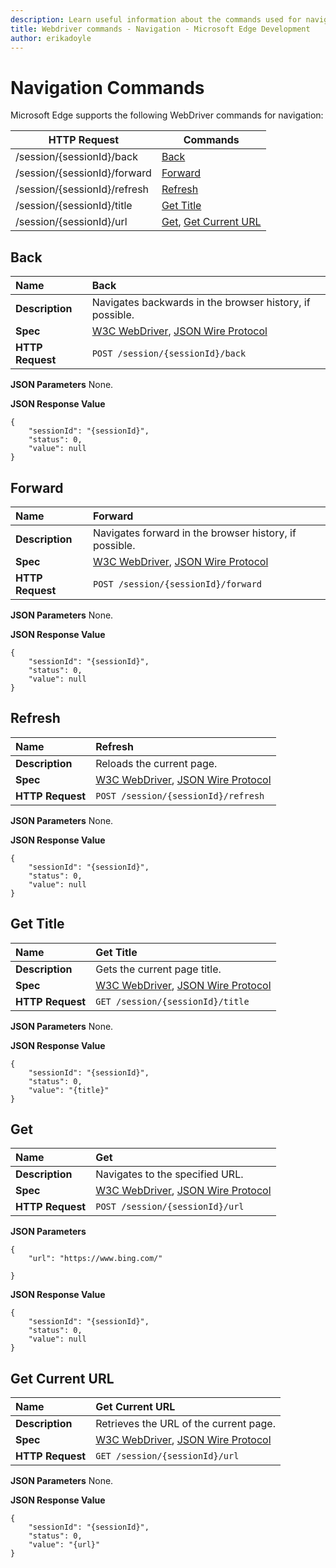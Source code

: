 ```yaml
---
description: Learn useful information about the commands used for navigation for the WebDriver API.
title: Webdriver commands - Navigation - Microsoft Edge Development
author: erikadoyle
---
```


# Navigation Commands
Microsoft Edge supports the following WebDriver commands for navigation:

| HTTP Request | Commands |
| ------------ | -------- |
| /session/{sessionId}/back | [Back](#back) |
| /session/{sessionId}/forward | [Forward](#forward) |
| /session/{sessionId}/refresh | [Refresh](#refresh) |
| /session/{sessionId}/title | [Get Title](#get-title) |
| /session/{sessionId}/url | [Get](#get), [Get Current URL](#get-current-url) |

## Back

| **Name** | Back |
| :------- | :---------- |
| **Description** | Navigates backwards in the browser history, if possible. |
| **Spec** | [W3C WebDriver](https://w3c.github.io/webdriver/webdriver-spec.html#back), [JSON Wire Protocol](https://code.google.com/p/selenium/wiki/JsonWireProtocol#POST_/session/:sessionId/back) |
| **HTTP Request** | `POST /session/{sessionId}/back` |

**JSON Parameters**
None.

**JSON Response Value**
```
{
    "sessionId": "{sessionId}",
    "status": 0,
    "value": null
}
```

## Forward

| **Name** | Forward |
| :------- | :---------- |
| **Description** | Navigates forward in the browser history, if possible. |
| **Spec** | [W3C WebDriver](https://w3c.github.io/webdriver/webdriver-spec.html#back), [JSON Wire Protocol](https://code.google.com/p/selenium/wiki/JsonWireProtocol#POST_/session/:sessionId/back) |
| **HTTP Request** | `POST /session/{sessionId}/forward` |

**JSON Parameters**
None.

**JSON Response Value**
```
{
    "sessionId": "{sessionId}",
    "status": 0,
    "value": null
}
```

## Refresh

| **Name** | Refresh |
| :------- | :---------- |
| **Description** | Reloads the current page. |
| **Spec** | [W3C WebDriver](https://w3c.github.io/webdriver/webdriver-spec.html#refresh), [JSON Wire Protocol](https://code.google.com/p/selenium/wiki/JsonWireProtocol#/session/:sessionId/refresh) |
| **HTTP Request** | `POST /session/{sessionId}/refresh` |

**JSON Parameters**
None.

**JSON Response Value**
```
{
    "sessionId": "{sessionId}",
    "status": 0,
    "value": null
}
```

## Get Title

| **Name** | Get Title |
| :------- | :---------- |
| **Description** | Gets the current page title. |
| **Spec** | [W3C WebDriver](https://w3c.github.io/webdriver/webdriver-spec.html#get-title), [JSON Wire Protocol](https://code.google.com/p/selenium/wiki/JsonWireProtocol#/session/:sessionId/title) |
| **HTTP Request** | `GET /session/{sessionId}/title` |

**JSON Parameters**
None.

**JSON Response Value**
```
{
    "sessionId": "{sessionId}",
    "status": 0,
    "value": "{title}"
}
```

## Get

| **Name** | Get |
| :------- | :---------- |
| **Description** | Navigates to the specified URL. |
| **Spec** | [W3C WebDriver](https://w3c.github.io/webdriver/webdriver-spec.html#get), [JSON Wire Protocol](https://code.google.com/p/selenium/wiki/JsonWireProtocol#/session/:sessionId/url) |
| **HTTP Request** | `POST /session/{sessionId}/url` |

**JSON Parameters**
```
{
    "url": "https://www.bing.com/"

}
```
**JSON Response Value**
```
{
    "sessionId": "{sessionId}",
    "status": 0,
    "value": null
}
```

## Get Current URL

| **Name** | Get Current URL |
| :------- | :---------- |
| **Description** | Retrieves the URL of the current page. |
| **Spec** | [W3C WebDriver](https://w3c.github.io/webdriver/webdriver-spec.html#get-current-url), [JSON Wire Protocol](https://code.google.com/p/selenium/wiki/JsonWireProtocol#/session/:sessionId/url) |
| **HTTP Request** | `GET /session/{sessionId}/url` |

**JSON Parameters**
None.

**JSON Response Value**
```
{
    "sessionId": "{sessionId}",
    "status": 0,
    "value": "{url}"
}
```
